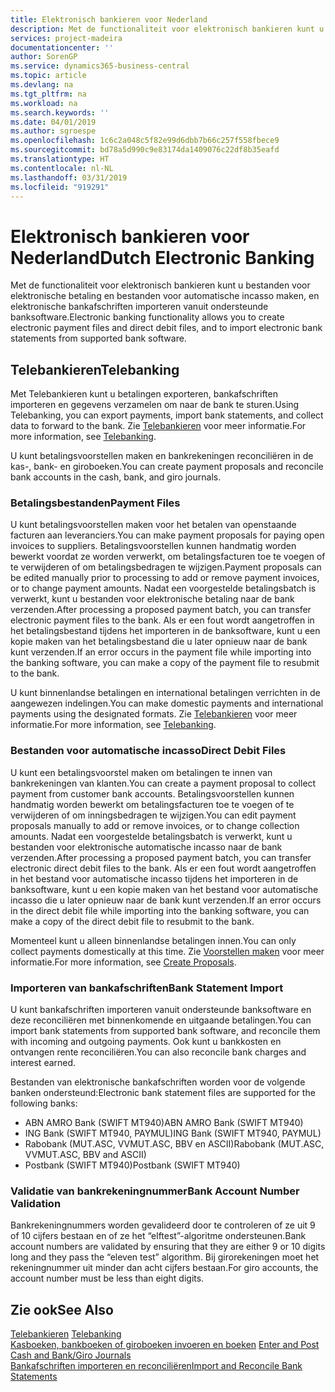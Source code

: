 ```yaml
---
title: Elektronisch bankieren voor Nederland
description: Met de functionaliteit voor elektronisch bankieren kunt u bestanden voor elektronische betaling en bestanden voor automatische incasso maken, en elektronische bankafschriften importeren vanuit ondersteunde banksoftware.
services: project-madeira
documentationcenter: ''
author: SorenGP
ms.service: dynamics365-business-central
ms.topic: article
ms.devlang: na
ms.tgt_pltfrm: na
ms.workload: na
ms.search.keywords: ''
ms.date: 04/01/2019
ms.author: sgroespe
ms.openlocfilehash: 1c6c2a048c5f82e99d6dbb7b66c257f558fbece9
ms.sourcegitcommit: bd78a5d990c9e83174da1409076c22df8b35eafd
ms.translationtype: HT
ms.contentlocale: nl-NL
ms.lasthandoff: 03/31/2019
ms.locfileid: "919291"
---
```

# <a name="dutch-electronic-banking"></a><span data-ttu-id="b56e5-103">Elektronisch bankieren voor Nederland</span><span class="sxs-lookup"><span data-stu-id="b56e5-103">Dutch Electronic Banking</span></span>
<span data-ttu-id="b56e5-104">Met de functionaliteit voor elektronisch bankieren kunt u bestanden voor elektronische betaling en bestanden voor automatische incasso maken, en elektronische bankafschriften importeren vanuit ondersteunde banksoftware.</span><span class="sxs-lookup"><span data-stu-id="b56e5-104">Electronic banking functionality allows you to create electronic payment files and direct debit files, and to import electronic bank statements from supported bank software.</span></span>  

## <a name="telebanking"></a><span data-ttu-id="b56e5-105">Telebankieren</span><span class="sxs-lookup"><span data-stu-id="b56e5-105">Telebanking</span></span>  
<span data-ttu-id="b56e5-106">Met Telebankieren kunt u betalingen exporteren, bankafschriften importeren en gegevens verzamelen om naar de bank te sturen.</span><span class="sxs-lookup"><span data-stu-id="b56e5-106">Using Telebanking, you can export payments, import bank statements, and collect data to forward to the bank.</span></span> <span data-ttu-id="b56e5-107">Zie [Telebankieren](telebanking.md) voor meer informatie.</span><span class="sxs-lookup"><span data-stu-id="b56e5-107">For more information, see [Telebanking](telebanking.md).</span></span>  

<span data-ttu-id="b56e5-108">U kunt betalingsvoorstellen maken en bankrekeningen reconciliëren in de kas-, bank- en giroboeken.</span><span class="sxs-lookup"><span data-stu-id="b56e5-108">You can create payment proposals and reconcile bank accounts in the cash, bank, and giro journals.</span></span>  

### <a name="payment-files"></a><span data-ttu-id="b56e5-109">Betalingsbestanden</span><span class="sxs-lookup"><span data-stu-id="b56e5-109">Payment Files</span></span>  
<span data-ttu-id="b56e5-110">U kunt betalingsvoorstellen maken voor het betalen van openstaande facturen aan leveranciers.</span><span class="sxs-lookup"><span data-stu-id="b56e5-110">You can make payment proposals for paying open invoices to suppliers.</span></span> <span data-ttu-id="b56e5-111">Betalingsvoorstellen kunnen handmatig worden bewerkt voordat ze worden verwerkt, om betalingsfacturen toe te voegen of te verwijderen of om betalingsbedragen te wijzigen.</span><span class="sxs-lookup"><span data-stu-id="b56e5-111">Payment proposals can be edited manually prior to processing to add or remove payment invoices, or to change payment amounts.</span></span> <span data-ttu-id="b56e5-112">Nadat een voorgestelde betalingsbatch is verwerkt, kunt u bestanden voor elektronische betaling naar de bank verzenden.</span><span class="sxs-lookup"><span data-stu-id="b56e5-112">After processing a proposed payment batch, you can transfer electronic payment files to the bank.</span></span> <span data-ttu-id="b56e5-113">Als er een fout wordt aangetroffen in het betalingsbestand tijdens het importeren in de banksoftware, kunt u een kopie maken van het betalingsbestand die u later opnieuw naar de bank kunt verzenden.</span><span class="sxs-lookup"><span data-stu-id="b56e5-113">If an error occurs in the payment file while importing into the banking software, you can make a copy of the payment file to resubmit to the bank.</span></span>  

<span data-ttu-id="b56e5-114">U kunt binnenlandse betalingen en international betalingen verrichten in de aangewezen indelingen.</span><span class="sxs-lookup"><span data-stu-id="b56e5-114">You can make domestic payments and international payments using the designated formats.</span></span> <span data-ttu-id="b56e5-115">Zie [Telebankieren](telebanking.md) voor meer informatie.</span><span class="sxs-lookup"><span data-stu-id="b56e5-115">For more information, see [Telebanking](telebanking.md).</span></span>  

### <a name="direct-debit-files"></a><span data-ttu-id="b56e5-116">Bestanden voor automatische incasso</span><span class="sxs-lookup"><span data-stu-id="b56e5-116">Direct Debit Files</span></span>  
<span data-ttu-id="b56e5-117">U kunt een betalingsvoorstel maken om betalingen te innen van bankrekeningen van klanten.</span><span class="sxs-lookup"><span data-stu-id="b56e5-117">You can create a payment proposal to collect payment from customer bank accounts.</span></span> <span data-ttu-id="b56e5-118">Betalingsvoorstellen kunnen handmatig worden bewerkt om betalingsfacturen toe te voegen of te verwijderen of om inningsbedragen te wijzigen.</span><span class="sxs-lookup"><span data-stu-id="b56e5-118">You can edit payment proposals manually to add or remove invoices, or to change collection amounts.</span></span> <span data-ttu-id="b56e5-119">Nadat een voorgestelde betalingsbatch is verwerkt, kunt u bestanden voor elektronische automatische incasso naar de bank verzenden.</span><span class="sxs-lookup"><span data-stu-id="b56e5-119">After processing a proposed payment batch, you can transfer electronic direct debit files to the bank.</span></span> <span data-ttu-id="b56e5-120">Als er een fout wordt aangetroffen in het bestand voor automatische incasso tijdens het importeren in de banksoftware, kunt u een kopie maken van het bestand voor automatische incasso die u later opnieuw naar de bank kunt verzenden.</span><span class="sxs-lookup"><span data-stu-id="b56e5-120">If an error occurs in the direct debit file while importing into the banking software, you can make a copy of the direct debit file to resubmit to the bank.</span></span>  

<span data-ttu-id="b56e5-121">Momenteel kunt u alleen binnenlandse betalingen innen.</span><span class="sxs-lookup"><span data-stu-id="b56e5-121">You can only collect payments domestically at this time.</span></span> <span data-ttu-id="b56e5-122">Zie [Voorstellen maken](how-to-create-proposals.md) voor meer informatie.</span><span class="sxs-lookup"><span data-stu-id="b56e5-122">For more information, see [Create Proposals](how-to-create-proposals.md).</span></span>  

### <a name="bank-statement-import"></a><span data-ttu-id="b56e5-123">Importeren van bankafschriften</span><span class="sxs-lookup"><span data-stu-id="b56e5-123">Bank Statement Import</span></span>  
<span data-ttu-id="b56e5-124">U kunt bankafschriften importeren vanuit ondersteunde banksoftware en deze reconciliëren met binnenkomende en uitgaande betalingen.</span><span class="sxs-lookup"><span data-stu-id="b56e5-124">You can import bank statements from supported bank software, and reconcile them with incoming and outgoing payments.</span></span> <span data-ttu-id="b56e5-125">Ook kunt u bankkosten en ontvangen rente reconciliëren.</span><span class="sxs-lookup"><span data-stu-id="b56e5-125">You can also reconcile bank charges and interest earned.</span></span>  

<span data-ttu-id="b56e5-126">Bestanden van elektronische bankafschriften worden voor de volgende banken ondersteund:</span><span class="sxs-lookup"><span data-stu-id="b56e5-126">Electronic bank statement files are supported for the following banks:</span></span>  

- <span data-ttu-id="b56e5-127">ABN AMRO Bank \(SWIFT MT940\)</span><span class="sxs-lookup"><span data-stu-id="b56e5-127">ABN AMRO Bank \(SWIFT MT940\)</span></span>  
- <span data-ttu-id="b56e5-128">ING Bank \(SWIFT MT940, PAYMUL\)</span><span class="sxs-lookup"><span data-stu-id="b56e5-128">ING Bank \(SWIFT MT940, PAYMUL\)</span></span>  
- <span data-ttu-id="b56e5-129">Rabobank \(MUT.ASC, VVMUT.ASC, BBV en ASCII\)</span><span class="sxs-lookup"><span data-stu-id="b56e5-129">Rabobank \(MUT.ASC, VVMUT.ASC, BBV and ASCII\)</span></span>  
- <span data-ttu-id="b56e5-130">Postbank \(SWIFT MT940\)</span><span class="sxs-lookup"><span data-stu-id="b56e5-130">Postbank \(SWIFT MT940\)</span></span>  

### <a name="bank-account-number-validation"></a><span data-ttu-id="b56e5-131">Validatie van bankrekeningnummer</span><span class="sxs-lookup"><span data-stu-id="b56e5-131">Bank Account Number Validation</span></span>  
<span data-ttu-id="b56e5-132">Bankrekeningnummers worden gevalideerd door te controleren of ze uit 9 of 10 cijfers bestaan en of ze het “elftest”-algoritme ondersteunen.</span><span class="sxs-lookup"><span data-stu-id="b56e5-132">Bank account numbers are validated by ensuring that they are either 9 or 10 digits long and they pass the “eleven test” algorithm.</span></span> <span data-ttu-id="b56e5-133">Bij girorekeningen moet het rekeningnummer uit minder dan acht cijfers bestaan.</span><span class="sxs-lookup"><span data-stu-id="b56e5-133">For giro accounts, the account number must be less than eight digits.</span></span>  

## <a name="see-also"></a><span data-ttu-id="b56e5-134">Zie ook</span><span class="sxs-lookup"><span data-stu-id="b56e5-134">See Also</span></span>  
<span data-ttu-id="b56e5-135">[Telebankieren](telebanking.md) </span><span class="sxs-lookup"><span data-stu-id="b56e5-135">[Telebanking](telebanking.md) </span></span>  
<span data-ttu-id="b56e5-136">[Kasboeken, bankboeken of giroboeken invoeren en boeken](how-to-enter-and-post-cash-and-bank-or-giro-journals.md)   </span><span class="sxs-lookup"><span data-stu-id="b56e5-136">[Enter and Post Cash and Bank/Giro Journals](how-to-enter-and-post-cash-and-bank-or-giro-journals.md)   </span></span>  
[<span data-ttu-id="b56e5-137">Bankafschriften importeren en reconciliëren</span><span class="sxs-lookup"><span data-stu-id="b56e5-137">Import and Reconcile Bank Statements</span></span>](how-to-import-and-reconcile-bank-statements.md)
